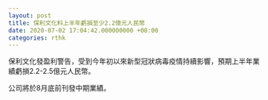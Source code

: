 ```yaml
---
layout: post
title: 保利文化料上半年虧損至少2.2億元人民幣
date: 2020-07-02 17:04:42.000000000 +08:00
categories: rthk
---
```


保利文化發盈利警告，受到今年初以來新型冠狀病毒疫情持續影響，預期上半年業績虧損2.2-2.5億元人民幣。

公司將於8月底前刊發中期業績。
